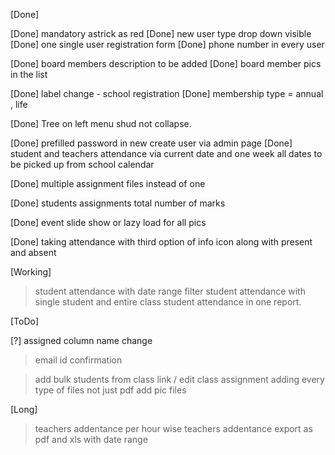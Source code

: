 [Done]

[Done] mandatory astrick as red
[Done] new user type drop down visible
[Done] one single user registration form
[Done] phone number in every user

[Done] board members description to be added
[Done] board member pics in the list

[Done] label change - school registration
[Done] membership type = annual , life 

[Done] Tree on left menu shud not collapse.

[Done] prefilled password in new create user via admin page
[Done] student and teachers attendance via current date and one week all dates to be picked up from school calendar

[Done] multiple assignment files instead of one

[Done] students assignments total number of marks

[Done] event slide show or lazy load for all pics

[Done] taking attendance with third option of info icon along with present and absent

[Working]

> student attendance with date range filter
> student attendance with single student and entire class student attendance in one report.

[ToDo]

[?] assigned column name change

> email id confirmation

> add bulk students from class link / edit class
> assignment adding every type of files not just pdf add pic files

[Long]

> teachers addentance per hour wise
> teachers addentance export as pdf and xls  with date range
